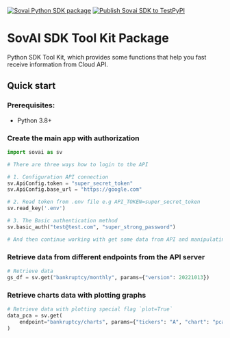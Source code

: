 [![Sovai Python SDK package](https://github.com/sovai-research/SovAI/actions/workflows/main.yml/badge.svg)](https://github.com/sovai-research/SovAI/actions/workflows/main.yml) 
[![Publish Sovai SDK to TestPyPI](https://github.com/sovai-research/SovAI/actions/workflows/python-package.yml/badge.svg)](https://github.com/sovai-research/SovAI/actions/workflows/python-package.yml)

# SovAI SDK Tool Kit Package

Python SDK Tool Kit, which provides some functions that help you fast receive information from Cloud API.

## Quick start

### Prerequisites:

- Python 3.8+

### Create the main app with authorization

```python
import sovai as sv

# There are three ways how to login to the API

# 1. Configuration API connection
sv.ApiConfig.token = "super_secret_token"
sv.ApiConfig.base_url = "https://google.com"

# 2. Read token from .env file e.g API_TOKEN=super_secret_token
sv.read_key('.env')

# 3. The Basic authentication method
sv.basic_auth("test@test.com", "super_strong_password")

# And then continue working with get some data from API and manipulating them
```

### Retrieve data from different endpoints from the API server

```python
# Retrieve data
gs_df = sv.get("bankruptcy/monthly", params={"version": 20221013})
```

### Retrieve charts data with plotting graphs

```python
# Retrieve data with plotting special flag `plot=True`
data_pca = sv.get(
    endpoint="bankruptcy/charts", params={"tickers": "A", "chart": "pca"}, plot=True
)
```
